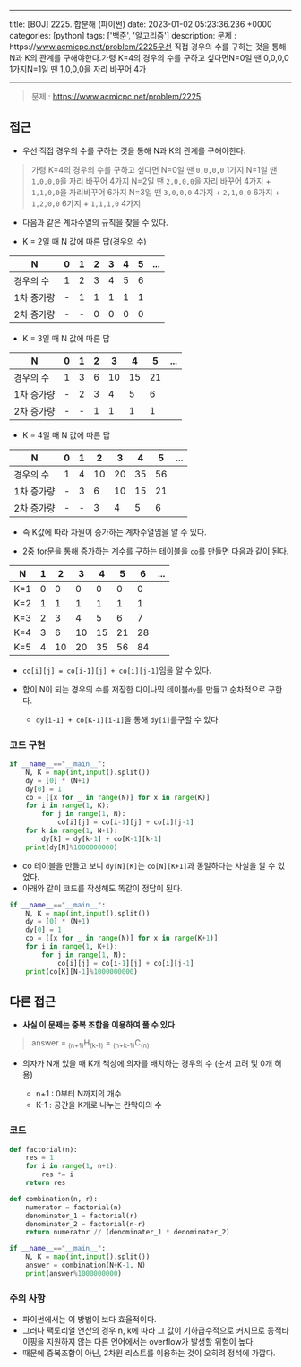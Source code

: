 

---
title: [BOJ] 2225. 합분해 (파이썬)
date: 2023-01-02 05:23:36.236 +0000
categories: [python]
tags: ['백준', '알고리즘']
description: 문제 : https&#x3A;//www.acmicpc.net/problem/2225우선 직접 경우의 수를 구하는 것을 통해 N과 K의 관계를 구해야한다.가령 K=4의 경우의 수를 구하고 싶다면N=0일 땐 0,0,0,0 1가지N=1일 땐 1,0,0,0을 자리 바꾸어 4가


---

> 문제 : https://www.acmicpc.net/problem/2225

## 접근

- 우선 직접 경우의 수를 구하는 것을 통해 N과 K의 관계를 구해야한다.

> 가령 K=4의 경우의 수를 구하고 싶다면
> N=0일 땐 `0,0,0,0` 1가지
> N=1일 땐 `1,0,0,0`을 자리 바꾸어 4가지
> N=2일 땐 `2,0,0,0`을 자리 바꾸어 4가지 + `1,1,0,0`을 자리바꾸어 6가지
> N=3일 땐 `3,0,0,0` 4가지 + `2,1,0,0` 6가지 + `1,2,0,0` 6가지 + `1,1,1,0` 4가지

- 다음과 같은 계차수열의 규칙을 찾을 수 있다.

- K = 2일 때 N 값에 따른 답(경우의 수)

|N|0|1|2|3|4|5|...|
|------|---|---|---|---|---|---|---|
|경우의 수|1|2|3|4|5|6|
|1차 증가량|-|1|1|1|1|1|
|2차 증가량|-|-|0|0|0|0|

- K = 3일 때 N 값에 따른 답

|N|0|1|2|3|4|5|...|
|------|---|---|---|---|---|---|---|
|경우의 수|1|3|6|10|15|21|
|1차 증가량|-|2|3|4|5|6|
|2차 증가량|-|-|1|1|1|1|

- K = 4일 때 N 값에 따른 답

|N|0|1|2|3|4|5|...|
|------|---|---|---|---|---|---|---|
|경우의 수|1|4|10|20|35|56|
|1차 증가량|-|3|6|10|15|21|
|2차 증가량|-|-|3|4|5|6|

- 즉 K값에 따라 차원이 증가하는 계차수열임을 알 수 있다.

- 2중 for문을 통해 증가하는 계수를 구하는 테이블을 `co`를 만들면 다음과 같이 된다.

|N|1|2|3|4|5|6|...|
|---|---|---|---|---|---|---|---|
|K=1|0|0|0|0|0|0|
|K=2|1|1|1|1|1|1|
|K=3|2|3|4|5|6|7|
|K=4|3|6|10|15|21|28|
|K=5|4|10|20|35|56|84|

- `co[i][j] = co[i-1][j] + co[i][j-1]`임을 알 수 있다.

- 합이 N이 되는 경우의 수를 저장한 다이나믹 테이블`dy`를 만들고 순차적으로 구한다.
	- `dy[i-1] + co[K-1][i-1]`을 통해 `dy[i]`를구할 수 있다.

### 코드 구현

```python
if __name__=="__main__":
    N, K = map(int,input().split())
    dy = [0] * (N+1)
    dy[0] = 1
    co = [[x for _ in range(N)] for x in range(K)]
    for i in range(1, K):
        for j in range(1, N):
            co[i][j] = co[i-1][j] + co[i][j-1]
    for k in range(1, N+1):
        dy[k] = dy[k-1] + co[K-1][k-1]
    print(dy[N]%1000000000)
```

- co 테이블을 만들고 보니 `dy[N][K]`는 `co[N][K+1]`과 동일하다는 사실을 알 수 있었다.
- 아래와 같이 코드를 작성해도 똑같이 정답이 된다.

```python
if __name__=="__main__":
    N, K = map(int,input().split())
    dy = [0] * (N+1)
    dy[0] = 1
    co = [[x for _ in range(N)] for x in range(K+1)]
    for i in range(1, K+1):
        for j in range(1, N):
            co[i][j] = co[i-1][j] + co[i][j-1]
    print(co[K][N-1]%1000000000)
```

## 다른 접근

- **사실 이 문제는 중복 조합을 이용하여 풀 수 있다.**

> answer = <sub>(n+1)</sub>H<sub>(k-1)</sub> = <sub>(n+k-1)</sub>C<sub>(n)</sub>

- 의자가 N개 있을 때 K개 책상에 의자를 배치하는 경우의 수 (순서 고려 및 0개 허용)
	
	- n+1 : 0부터 N까지의 개수
	- K-1 : 공간을 K개로 나누는 칸막이의 수

### 코드

```python
def factorial(n):
    res = 1
    for i in range(1, n+1):
        res *= i
    return res

def combination(n, r):
    numerator = factorial(n)
    denominater_1 = factorial(r)
    denominater_2 = factorial(n-r)
    return numerator // (denominater_1 * denominater_2)

if __name__=="__main__":
    N, K = map(int,input().split())
    answer = combination(N+K-1, N)
    print(answer%1000000000)
```

### 주의 사항

- 파이썬에서는 이 방법이 보다 효율적이다.
- 그러나 팩토리얼 연산의 경우 n, k에 따라 그 값이 기하급수적으로 커지므로 동적타이핑을 지원하지 않는 다른 언어에서는 overflow가 발생할 위험이 높다.
- 때문에 중복조합이 아닌, 2차원 리스트를 이용하는 것이 오히려 정석에 가깝다.

        